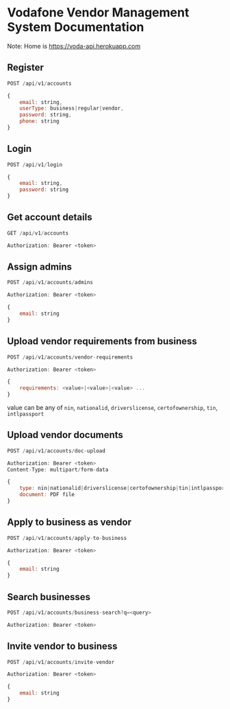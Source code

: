 # Vodafone Vendor Management System Documentation

Note: Home is https://voda-api.herokuapp.com

## Register
```js
POST /api/v1/accounts

{
    email: string,
    userType: business|regular|vendor,
    password: string,
    phone: string
}
```
## Login
```js
POST /api/v1/login

{
    email: string,
    password: string
}
```
## Get account details
```js
GET /api/v1/accounts

Authorization: Bearer <token>
```
## Assign admins
```js
POST /api/v1/accounts/admins

Authorization: Bearer <token>

{
    email: string
}
```
## Upload vendor requirements from business
```js
POST /api/v1/accounts/vendor-requirements

Authorization: Bearer <token>

{
    requirements: <value>|<value>|<value> ...
}
```
value  can be any of `nin`, `nationalid`, `driverslicense`, `certofownership`, `tin`, `intlpassport`
## Upload vendor documents
```js
POST /api/v1/accounts/doc-upload

Authorization: Bearer <token>
Content-Type: multipart/form-data

{
    type: nin|nationalid|driverslicense|certofownership|tin|intlpassport,
    document: PDF file
}
```
## Apply to business as vendor
```js
POST /api/v1/accounts/apply-to-business

Authorization: Bearer <token>

{
    email: string
}
```
## Search businesses
```js
POST /api/v1/accounts/business-search?q=<query>

Authorization: Bearer <token>
```
## Invite vendor to business
```js
POST /api/v1/accounts/invite-vendor

Authorization: Bearer <token>

{
    email: string
}
```
